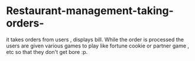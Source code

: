# Restaurant-management-taking-orders-
it takes orders from users , displays bill.
While the order is processed the users are given various games to play like fortune cookie or partner game , etc so that they don't get bore :p.
